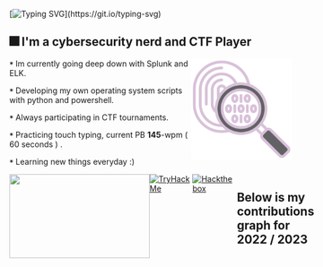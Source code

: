 [![Typing SVG](https://readme-typing-svg.demolab.com?font=Pixelify+Sans&weight=700&size=31&duration=2500&pause=1000&color=ACBFE6&random=false&width=435&lines=Welcome+to+my+profile+!)](https://git.io/typing-svg)
## 🎆 I'm a cybersecurity nerd and CTF Player
<p1>
  <img height="180" width="180" align="right" src="https://github.com/0x157/0x157/blob/main/forensics.png" >  
</p1>
   
**`*`** Im currently going deep down with Splunk and ELK.

**`*`** Developing my own operating system scripts with python and powershell.

**`*`** Always participating in CTF tournaments.

**`*`** Practicing touch typing, current PB **145**-wpm ( 60 seconds ) .

**`*`** Learning new things everyday :)

<div style="display: flex;">
<img height="150" width="250" align="left" src="https://github.com/0x157/0x157/assets/102762345/ea967fa9-be19-4624-b32d-9b16825d22a8"
  </div>

<p></p>

<div style="display: flex;">
   <a href="https://tryhackme.com/p/0x157"><img src="https://tryhackme-badges.s3.amazonaws.com/0x157.png" alt="TryHackMe"></a>
</div>
<br>
<div style="display: flex;">
   <a href="https://app.hackthebox.com/profile/1029758"><img src="http://www.hackthebox.eu/badge/image/1029758" alt="Hackthebox"></a>
</div>

## Below is my contributions graph for 2022 / 2023
![Snake animation](https://github.com/0x157/0x157/blob/output/github-contribution-grid-snake-dark.svg)

